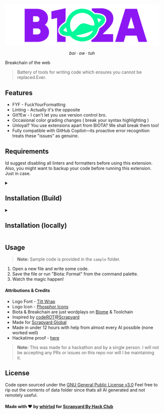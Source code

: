 
![logo](./biotaalt.png)

$$
bai
·
ow
·
tuh
$$

Breakchain of the web

> Battery of tools for writing code which ensures you cannot be replaced.Ever.


## Features

- FYF - FuckYourFormatting
- Linting - Actually it's the opposite
- Git?Ew - I can't let you use version control bro.
- Occasional color grading changes ( break your syntax highlighting )
- Unloyal? You use extensions apart from BIOTA? We shall break them too!
- Fully compatible with GitHub Copilot—its proactive error recognition treats these "issues" as genuine.





## Requirements

Id suggest disabling all linters and formatters before using this extension. Also, you might want to backup your code before running this extension. Just in case.



<details>
<summary><h2>Installation (Build)</h2></summary>

1. Download [the build](./dist/biota-1.0.0.vsix)
2. Open VSCode and press `Ctrl+Shift+P`
3. Type `Extensions: Install from VSIX...`
4. Select the downloaded file and install it.
</details>

<details>
<summary><strong><h2>Installation (locally)</h2></strong></summary>

```bash
git clone https://github.com/whirlxd/Biota.git
```
```bash
cd Biota
```
```bash
npm install
```

Then press `F5` to start debugging and open the extension in a new window.
</details>



## Usage
> **Note:** Sample code is provided in the `sample` folder.


1. Open a new file and write some code.
2. Save the file or run "Biota: Format" from the command palette.
3. Watch the magic happen!

#### Attributions & Credits
- Logo Font - [Tilt Wrap](https://fonts.google.com/specimen/Tilt+Warp)
- Logo Icon - [Phosphor Icons](https://phosphoricons.com/)
- Biota & Breakchain are just wordplays on [Biome](https://biomejs.dev/) & Toolchain
- Inspired by [codeROT@Scrapyard](https://github.com/noxindeed/codeROT)
- Made for [Scrapyard Global](https://scrapyard.hackclub.com/)
- Made in under 12 hours with help from almost every AI possible (none worked well)
- Hackatime proof - [here](https)

> **Note:** This was made for a hackathon and by a single person. I will not be accepting any PRs or issues on this repo nor will I be maintaining it.

## License
Code open sourced under the [GNU General Public License v3.0](LICENSE)
Feel free to rip out the contents of data folder since thats all AI generated and not remotely useful.


#### Made with ❤️ by [whirlxd](https://whirlxd.dev) for [Scrapyard By Hack Club](https://scrapyard.hackclub.com/)







